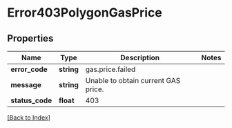 # Error403PolygonGasPrice

## Properties

Name | Type | Description | Notes
------------ | ------------- | ------------- | -------------
**error_code** | **string** | gas.price.failed |
**message** | **string** | Unable to obtain current GAS price. |
**status_code** | **float** | 403 |

[[Back to Index]](../index.md)
